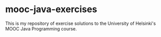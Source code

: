 # mooc-java-exercises
This is my repository of exercise solutions to the University of Helsinki's MOOC Java Programming course.
